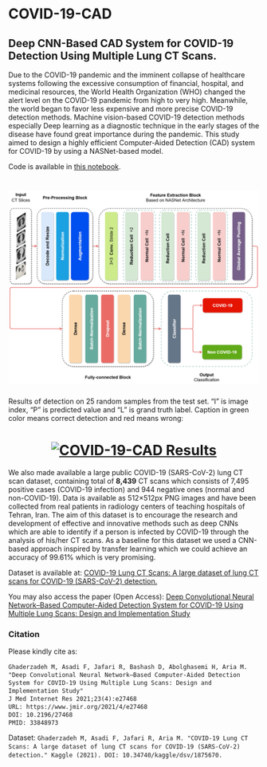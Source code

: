 # COVID-19-CAD
## Deep CNN-Based CAD System for COVID-19 Detection Using Multiple Lung CT Scans.

Due to the COVID-19  pandemic and the imminent collapse of healthcare systems following the excessive consumption of financial, hospital, and medicinal resources, the World Health Organization (WHO) changed the alert level on the COVID-19 pandemic from high to very high. Meanwhile, the world began to favor less expensive and more precise COVID-19 detection methods. Machine vision-based COVID-19 detection methods especially Deep learning as a diagnostic technique in the early stages of the disease have found great importance during the pandemic. This study aimed to design a highly efficient Computer-Aided Detection (CAD) system for COVID-19 by using a NASNet-based model.

Code is available in [this notebook](https://github.com/MehradAria/COVID-19-CAD/blob/main/Deep-COVID.ipynb).

<h1 align="center">
 <a href="https://github.com/MehradAria/COVID-19-CAD"><img src="https://github.com/MehradAria/COVID-19-CAD/blob/main/model.jpg?raw=true" alt="Deep CNN-Based CAD System for COVID-19 Detection Using Multiple Lung CT Scans."></a>
</h1>

Results of detection on 25 random samples from the test set. “I” is image index, “P” is predicted value and “L” is grand truth label. Caption in green color means correct detection and red means wrong:

<h1 align="center">
 <a href=""><img src="https://github.com/MehradAria/COVID-19-CAD/blob/main/results.png?raw=true" alt="COVID-19-CAD Results"></a>
</h1>


We also made available a large public COVID-19 (SARS-CoV-2) lung CT scan dataset, containing total of **8,439** CT scans which consists of 7,495 positive cases (COVID-19 infection) and 944 negative ones (normal and non-COVID-19). Data is available as 512×512px PNG images and have been collected from real patients in radiology centers of teaching hospitals of Tehran, Iran. The aim of this dataset is to encourage the research and development of effective and innovative methods such as deep CNNs which are able to identify if a person is infected by COVID-19 through the analysis of his/her CT scans. As a baseline for this dataset we used a CNN-based approach inspired by transfer learning which we could achieve an accuracy of 99.61% which is very promising.

Dataset is available at: [COVID-19 Lung CT Scans: A large dataset of lung CT scans for COVID-19 (SARS-CoV-2) detection.](https://www.kaggle.com/mehradaria/covid19-lung-ct-scans)

You may also access the paper (Open Access): [Deep Convolutional Neural Network–Based Computer-Aided Detection System for COVID-19 Using Multiple Lung Scans: Design and Implementation Study](https://doi.org/10.2196/27468)

### Citation
Please kindly cite as:

    Ghaderzadeh M, Asadi F, Jafari R, Bashash D, Abolghasemi H, Aria M. 
    "Deep Convolutional Neural Network–Based Computer-Aided Detection System for COVID-19 Using Multiple Lung Scans: Design and Implementation Study" 
    J Med Internet Res 2021;23(4):e27468
    URL: https://www.jmir.org/2021/4/e27468
    DOI: 10.2196/27468
    PMID: 33848973
    
Dataset:
`Ghaderzadeh M, Asadi F, Jafari R, Aria M.
"COVID-19 Lung CT Scans: A large dataset of lung CT scans for COVID-19 (SARS-CoV-2) detection."
Kaggle (2021). DOI: 10.34740/kaggle/dsv/1875670.`
